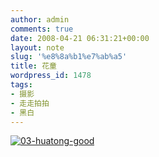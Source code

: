 ```yaml
---
author: admin
comments: true
date: 2008-04-21 06:31:21+00:00
layout: note
slug: '%e8%8a%b1%e7%ab%a5'
title: 花童
wordpress_id: 1478
tags:
- 摄影
- 走走拍拍
- 黑白
---
```


[![03-huatong-good](http://pic.yupoo.com/ctb.my/0288556fa25d/medium.jpg)](http://www.yupoo.com/photos/view?id=ff808081195c5ee601196f8d4ac82441)
